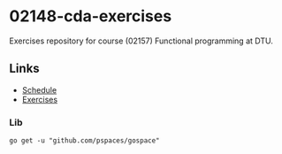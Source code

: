 # 02148-cda-exercises
Exercises repository for course (02157) Functional programming at DTU.

## Links
- [Schedule](https://gitlab.gbar.dtu.dk/02148/home/blob/master/schedule.md)
- [Exercises](https://gitlab.gbar.dtu.dk/02148/home/blob/master/exercises.md)

### Lib
```
go get -u "github.com/pspaces/gospace"
```